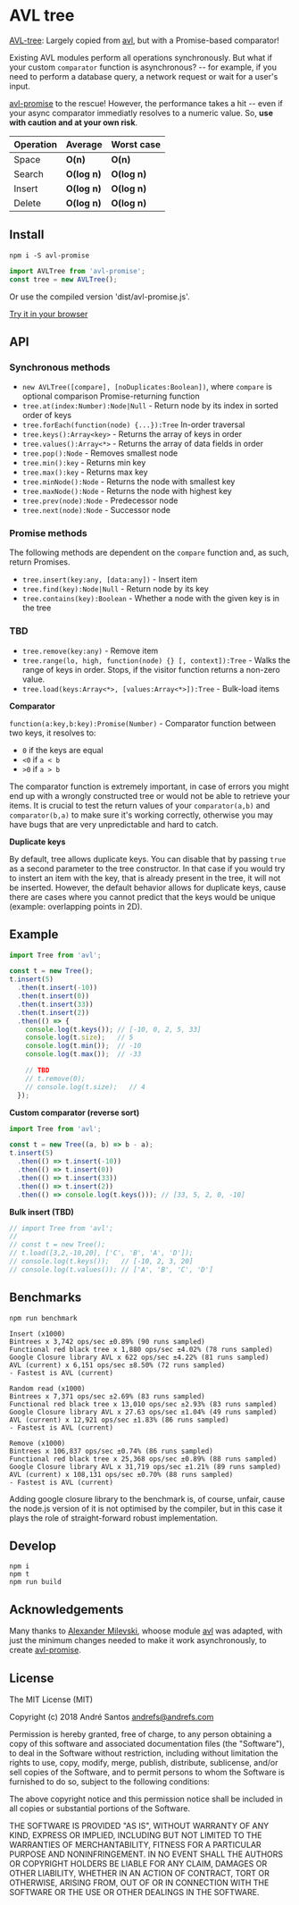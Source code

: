 # AVL tree 

[AVL-tree](https://en.wikipedia.org/wiki/AVL_tree): Largely copied from [avl](https://www.npmjs.com/package/avl), but with a Promise-based comparator!

Existing AVL modules perform all operations synchronously. But what if
your custom `comparator` function is asynchronous? -- for example, if
you need to perform a database query, a network request or wait
for a user's input.

[avl-promise]() to the rescue! However, the performance takes
a hit -- even if your async comparator immediatly resolves to a
numeric value. So, **use with caution and at your own risk**.

| Operation     | Average       | Worst case   |
| ------------- | ------------- | ------------ |
| Space         | **O(n)**      | **O(n)**     |
| Search        | **O(log n)**  | **O(log n)** |
| Insert        | **O(log n)**  | **O(log n)** |
| Delete        | **O(log n)**  | **O(log n)** |


## Install

```shell
npm i -S avl-promise
```

```js
import AVLTree from 'avl-promise';
const tree = new AVLTree();
```

Or use the compiled version 'dist/avl-promise.js'.

[Try it in your browser](https://npm.runkit.com/avl-promise)

## API

### Synchronous methods

* `new AVLTree([compare], [noDuplicates:Boolean])`, where `compare` is optional comparison Promise-returning function
* `tree.at(index:Number):Node|Null` - Return node by its index in sorted order of keys
* `tree.forEach(function(node) {...}):Tree` In-order traversal
* `tree.keys():Array<key>` - Returns the array of keys in order
* `tree.values():Array<*>` - Returns the array of data fields in order
* `tree.pop():Node` - Removes smallest node
* `tree.min():key` - Returns min key
* `tree.max():key` - Returns max key
* `tree.minNode():Node` - Returns the node with smallest key
* `tree.maxNode():Node` - Returns the node with highest key
* `tree.prev(node):Node` - Predecessor node
* `tree.next(node):Node` - Successor node

### Promise methods

The following methods are dependent on the `compare` function and, as
such, return Promises.

* `tree.insert(key:any, [data:any])` - Insert item
* `tree.find(key):Node|Null` - Return node by its key
* `tree.contains(key):Boolean` - Whether a node with the given key is in the tree

### TBD

* `tree.remove(key:any)` - Remove item
* `tree.range(lo, high, function(node) {} [, context]):Tree` - Walks the range of keys in order. Stops, if the visitor function returns a non-zero value.
* `tree.load(keys:Array<*>, [values:Array<*>]):Tree` - Bulk-load items

**Comparator**

`function(a:key,b:key):Promise(Number)` - Comparator function between two keys, it resolves to:
 * `0` if the keys are equal
 * `<0` if `a < b`
 * `>0` if `a > b`

 The comparator function is extremely important, in case of errors you might end
 up with a wrongly constructed tree or would not be able to retrieve your items.
 It is crucial to test the return values of your `comparator(a,b)` and `comparator(b,a)`
 to make sure it's working correctly, otherwise you may have bugs that are very
 unpredictable and hard to catch.

 **Duplicate keys**

 By default, tree allows duplicate keys. You can disable that by passing `true`
 as a second parameter to the tree constructor. In that case if you would try to
 instert an item with the key, that is already present in the tree, it will not
 be inserted.
 However, the default behavior allows for duplicate keys, cause there are cases
 where you cannot predict that the keys would be unique (example: overlapping
 points in 2D).

## Example

```js
import Tree from 'avl';

const t = new Tree();
t.insert(5)
  .then(t.insert(-10))
  .then(t.insert(0))
  .then(t.insert(33))
  .then(t.insert(2))
  .then(() => {
    console.log(t.keys()); // [-10, 0, 2, 5, 33]
    console.log(t.size);   // 5
    console.log(t.min());  // -10
    console.log(t.max());  // -33

    // TBD
    // t.remove(0);
    // console.log(t.size);   // 4
  });
```

**Custom comparator (reverse sort)**

```js
import Tree from 'avl';

const t = new Tree((a, b) => b - a);
t.insert(5)
  .then(() => t.insert(-10))
  .then(() => t.insert(0))
  .then(() => t.insert(33))
  .then(() => t.insert(2))
  .then(() => console.log(t.keys())); // [33, 5, 2, 0, -10]
```

**Bulk insert (TBD)**

```js
// import Tree from 'avl';
// 
// const t = new Tree();
// t.load([3,2,-10,20], ['C', 'B', 'A', 'D']);
// console.log(t.keys());   // [-10, 2, 3, 20]
// console.log(t.values()); // ['A', 'B', 'C', 'D']
```

## Benchmarks

```shell
npm run benchmark
```

```
Insert (x1000)
Bintrees x 3,742 ops/sec ±0.89% (90 runs sampled)
Functional red black tree x 1,880 ops/sec ±4.02% (78 runs sampled)
Google Closure library AVL x 622 ops/sec ±4.22% (81 runs sampled)
AVL (current) x 6,151 ops/sec ±8.50% (72 runs sampled)
- Fastest is AVL (current)

Random read (x1000)
Bintrees x 7,371 ops/sec ±2.69% (83 runs sampled)
Functional red black tree x 13,010 ops/sec ±2.93% (83 runs sampled)
Google Closure library AVL x 27.63 ops/sec ±1.04% (49 runs sampled)
AVL (current) x 12,921 ops/sec ±1.83% (86 runs sampled)
- Fastest is AVL (current)

Remove (x1000)
Bintrees x 106,837 ops/sec ±0.74% (86 runs sampled)
Functional red black tree x 25,368 ops/sec ±0.89% (88 runs sampled)
Google Closure library AVL x 31,719 ops/sec ±1.21% (89 runs sampled)
AVL (current) x 108,131 ops/sec ±0.70% (88 runs sampled)
- Fastest is AVL (current)
```

Adding google closure library to the benchmark is, of course, unfair, cause the
node.js version of it is not optimised by the compiler, but in this case it
plays the role of straight-forward robust implementation.

## Develop

```shell
npm i
npm t
npm run build
```
## Acknowledgements

Many thanks to [Alexander
Milevski](https://github.com/w8r), whoose module
[avl](https://www.npmjs.com/package/avl) was adapted, with just the minimum
changes needed to make it work asynchronously, to create
[avl-promise](https://www.npmjs.com/package/avl-promise).


## License

The MIT License (MIT)

Copyright (c) 2018 André Santos <andrefs@andrefs.com>

Permission is hereby granted, free of charge, to any person obtaining a copy of
this software and associated documentation files (the "Software"), to deal in
the Software without restriction, including without limitation the rights to
use, copy, modify, merge, publish, distribute, sublicense, and/or sell copies of
the Software, and to permit persons to whom the Software is furnished to do so,
subject to the following conditions:

The above copyright notice and this permission notice shall be included in all
copies or substantial portions of the Software.

THE SOFTWARE IS PROVIDED "AS IS", WITHOUT WARRANTY OF ANY KIND, EXPRESS OR
IMPLIED, INCLUDING BUT NOT LIMITED TO THE WARRANTIES OF MERCHANTABILITY, FITNESS
FOR A PARTICULAR PURPOSE AND NONINFRINGEMENT. IN NO EVENT SHALL THE AUTHORS OR
COPYRIGHT HOLDERS BE LIABLE FOR ANY CLAIM, DAMAGES OR OTHER LIABILITY, WHETHER
IN AN ACTION OF CONTRACT, TORT OR OTHERWISE, ARISING FROM, OUT OF OR IN
CONNECTION WITH THE SOFTWARE OR THE USE OR OTHER DEALINGS IN THE SOFTWARE.
